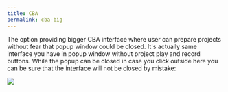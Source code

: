 ```yaml
---
title: CBA
permalink: cba-big
---
```


The option providing bigger CBA interface where user can prepare projects without fear that popup window could be closed. It's actually same interface you have in popup window without project play and record buttons. While the popup can be closed in case you click outside here you can be sure that the interface will not be closed by mistake: 

![](/images/Options.png)